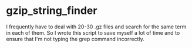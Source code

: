 # gzip_string_finder
I frequently have to deal with 20-30 .gz files and search for the same term in each of them. So I wrote this script to save myself a lot of time and to ensure that I'm not typing the grep command incorrectly.
